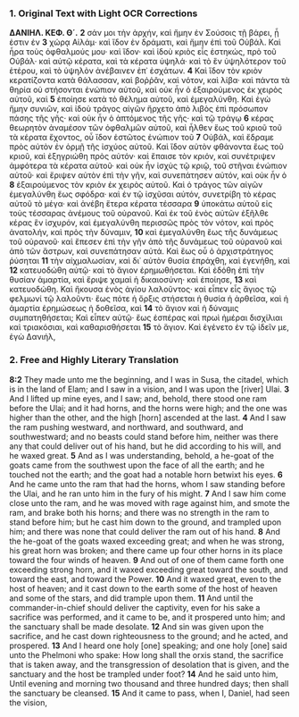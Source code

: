 ### 1. Original Text with Light OCR Corrections

**ΔΑΝΙΗΛ. ΚΕΦ. Θ´.**
**2** σάν μοι τὴν ἀρχήν, καὶ ἤμην ἐν Σούσοις τῇ βάρει, ᾗ ἐστιν ἐν
**3** χώρᾳ Αἰλάμ· καὶ ἴδον ἐν δράματι, καὶ ἤμην ἐπὶ τοῦ Οὐβάλ. Καὶ
  ἦρα τοὺς ὀφθαλμούς μου· καὶ ἴδον· καὶ ἰδοὺ κριὸς εἷς ἑστηκώς,
  πρὸ τοῦ Οὐβάλ· καὶ αὐτῷ κέρατα, καὶ τὰ κέρατα ὑψηλά· καὶ
  τὸ ἓν ὑψηλότερον τοῦ ἑτέρου, καὶ τὸ ὑψηλὸν ἀνέβαινεν ἐπ᾽ ἐσχάτων.
**4** Καὶ ἴδον τὸν κριὸν κερατίζοντα κατὰ θάλασσαν, καὶ βοῤῥᾶν,
  καὶ νότον, καὶ λίβα· καὶ πάντα τὰ θηρία οὐ στήσονται
  ἐνώπιον αὐτοῦ, καὶ οὐκ ἦν ὁ ἐξαιρούμενος ἐκ χειρὸς αὐτοῦ, καὶ
**5** ἐποίησε κατὰ τὸ θέλημα αὐτοῦ, καὶ ἐμεγαλύνθη. Καὶ ἐγὼ ἤμην
  συνιῶν, καὶ ἰδοὺ τράγος αἰγῶν ἤρχετο ἀπὸ λιβὸς ἐπὶ πρόσωπον
  πάσης τῆς γῆς· καὶ οὐκ ἦν ὁ ἁπτόμενος τῆς γῆς· καὶ τῷ τράγῳ
**6** κέρας θεωρητὸν ἀναμέσον τῶν ὀφθαλμῶν αὐτοῦ, καὶ ἦλθεν ἕως
  τοῦ κριοῦ τοῦ τὰ κέρατα ἔχοντος, οὗ ἴδον ἑστῶτος ἐνώπιον τοῦ
**7** Οὐβάλ, καὶ ἔδραμε πρὸς αὐτὸν ἐν ὁρμῇ τῆς ἰσχύος αὐτοῦ. Καὶ
  ἴδον αὐτὸν φθάνοντα ἕως τοῦ κριοῦ, καὶ ἐξηγριώθη πρὸς αὐτόν·
  καὶ ἔπαισε τὸν κριόν, καὶ συνέτριψεν ἀμφότερα τὰ κέρατα αὐτοῦ·
  καὶ οὐκ ἦν ἰσχὺς τῷ κριῷ, τοῦ στῆναι ἐνώπιον αὐτοῦ· καὶ
  ἔριψεν αὐτὸν ἐπὶ τὴν γῆν, καὶ συνεπάτησεν αὐτόν, καὶ οὐκ ἦν ὁ
**8** ἐξαιρούμενος τὸν κριὸν ἐκ χειρὸς αὐτοῦ. Καὶ ὁ τράγος τῶν αἰγῶν
  ἐμεγαλύνθη ἕως σφόδρα· καὶ ἐν τῷ ἰσχῦσαι αὐτόν, συνετρίβη
  τὸ κέρας αὐτοῦ τὸ μέγα· καὶ ἀνέβη ἕτερα κέρατα τέσσαρα
**9** ὑποκάτω αὐτοῦ εἰς τοὺς τέσσαρας ἀνέμους τοῦ οὐρανοῦ. Καὶ ἐκ
  τοῦ ἑνὸς αὐτῶν ἐξῆλθε κέρας ἓν ἰσχυρόν, καὶ ἐμεγαλύνθη περισσῶς
  πρὸς τὸν νότον, καὶ πρὸς ἀνατολήν, καὶ πρὸς τὴν δύναμιν,
**10** καὶ ἐμεγαλύνθη ἕως τῆς δυνάμεως τοῦ οὐρανοῦ· καὶ ἔπεσεν ἐπὶ
  τὴν γῆν ἀπὸ τῆς δυνάμεως τοῦ οὐρανοῦ καὶ ἀπὸ τῶν ἄστρων,
  καὶ συνεπάτησαν αὐτά. Καὶ ἕως οὗ ὁ ἀρχιστράτηγος ῥύσηται
**11** τὴν αἰχμαλωσίαν, καὶ δι᾽ αὐτὸν θυσία ἐπράχθη, καὶ ἐγενήθη, καὶ
**12** κατευοδώθη αὐτῷ· καὶ τὸ ἅγιον ἐρημωθήσεται. Καὶ ἐδόθη ἐπὶ
  τὴν θυσίαν ἁμαρτία, καὶ ἔριψε χαμαὶ ἡ δικαιοσύνη· καὶ ἐποίησε,
**13** καὶ κατευοδώθη. Καὶ ἤκουσα ἑνὸς ἁγίου λαλοῦντος· καὶ εἶπεν
  εἷς ἅγιος τῷ φελμωνί τῷ λαλοῦντι· ἕως πότε ἡ ὄρξις στήσεται
  ἡ θυσία ἡ ἀρθεῖσα, καὶ ἡ ἁμαρτία ἐρημώσεως ἡ δοθεῖσα, καὶ
**14** τὸ ἅγιον καὶ ἡ δύναμις συμπατηθήσεται; Καὶ εἶπεν αὐτῷ· ἕως
  ἑσπέρας καὶ πρωὶ ἡμέραι δισχίλιαι καὶ τριακόσιαι, καὶ καθαρισθήσεται
**15** τὸ ἅγιον. Καὶ ἐγένετο ἐν τῷ ἰδεῖν με, ἐγὼ Δανιήλ,

### 2. Free and Highly Literary Translation

**8:2** They made unto me the beginning, and I was in Susa, the citadel, which is in the land of Elam; and I saw in a vision, and I was upon the [river] Ulai.
**3** And I lifted up mine eyes, and I saw; and, behold, there stood one ram before the Ulai; and it had horns, and the horns were high; and the one was higher than the other, and the high [horn] ascended at the last.
**4** And I saw the ram pushing westward, and northward, and southward, and southwestward; and no beasts could stand before him, neither was there any that could deliver out of his hand, but he did according to his will, and he waxed great.
**5** And as I was understanding, behold, a he-goat of the goats came from the southwest upon the face of all the earth; and he touched not the earth; and the goat had a notable horn betwixt his eyes.
**6** And he came unto the ram that had the horns, whom I saw standing before the Ulai, and he ran unto him in the fury of his might.
**7** And I saw him come close unto the ram, and he was moved with rage against him, and smote the ram, and brake both his horns; and there was no strength in the ram to stand before him; but he cast him down to the ground, and trampled upon him; and there was none that could deliver the ram out of his hand.
**8** And the he-goat of the goats waxed exceeding great; and when he was strong, his great horn was broken; and there came up four other horns in its place toward the four winds of heaven.
**9** And out of one of them came forth one exceeding strong horn, and it waxed exceeding great toward the south, and toward the east, and toward the Power.
**10** And it waxed great, even to the host of heaven; and it cast down to the earth some of the host of heaven and some of the stars, and did trample upon them.
**11** And until the commander-in-chief should deliver the captivity, even for his sake a sacrifice was performed, and it came to be, and it prospered unto him; and the sanctuary shall be made desolate.
**12** And sin was given upon the sacrifice, and he cast down righteousness to the ground; and he acted, and prospered.
**13** And I heard one holy [one] speaking; and one holy [one] said unto the Phelmoni who spake: How long shall the orxis stand, the sacrifice that is taken away, and the transgression of desolation that is given, and the sanctuary and the host be trampled under foot?
**14** And he said unto him, Until evening and morning two thousand and three hundred days; then shall the sanctuary be cleansed.
**15** And it came to pass, when I, Daniel, had seen the vision,